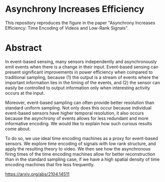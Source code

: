 # Asynchrony Increases Efficiency
This repository reproduces the figure in the paper "Asynchrony Increases Efficiency: Time Encoding of Videos and Low-Rank Signals".

# Abstract
In event-based sensing, many sensors independently and asynchronously emit events when there is a change in their input. Event-based sensing can present significant improvements in power efficiency when compared to traditional sampling, because (1) the output is a stream of events where the important information lies in the timing of the events, and (2) the sensor can easily be controlled to output information only when interesting activity occurs at the input.

Moreover, event-based sampling can often provide better resolution than standard uniform sampling. Not only does this occur because individual event-based sensors have higher temporal resolution, it also occurs because the asynchrony of events allows for less redundant and more informative encoding. We would like to explain how such curious results come about.

To do so, we use ideal time encoding machines as a proxy for event-based sensors. We explore time encoding of signals with low rank structure, and apply the resulting theory to video. We then see how the asynchronous firing times of the time encoding machines allow for better reconstruction than in the standard sampling case, if we have a high spatial density of time encoding machines that fire less frequently. 

https://arxiv.org/abs/2104.14511
